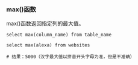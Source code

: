 ### max()函数

max()函数返回指定列的最大值。
```MySql
select max(column_name) from table_name
```

```MySql
select max(alexa) from websites

# 结果：5000（汉字最大值以拼音开头字母为准，但是不准确）
```


